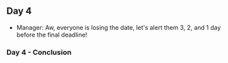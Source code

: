 ## Day 4

- Manager: Aw, everyone is losing the date, let's alert them 3, 2, and 1 day before the final deadline!

### Day 4 - Conclusion

